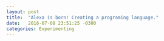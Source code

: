```yaml
---
layout: post
title:  "Alexa is born! Creating a programing language."
date:   2016-07-08 23:51:25 -0300
categories: Experimenting
---
```

